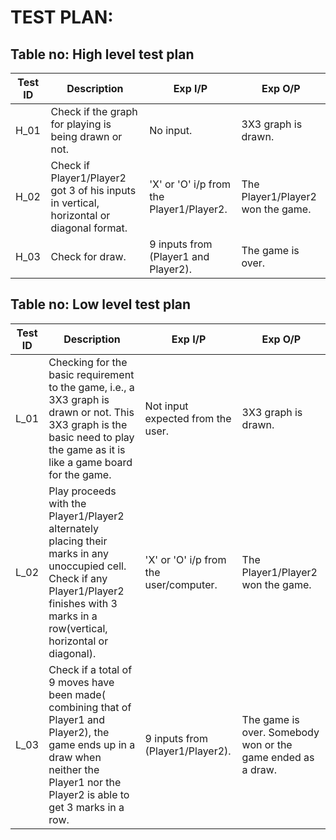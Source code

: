 # TEST PLAN:

## Table no: High level test plan

|Test ID | Description | Exp I/P | Exp O/P |
|--------|-------------|---------|---------|
|H_01    |  Check if the graph for playing is being drawn or not.           |    No input.     |      3X3 graph is drawn.   |
|H_02    |Check if Player1/Player2 got 3 of his inputs in vertical, horizontal or diagonal format.             |   'X' or 'O' i/p from the Player1/Player2.      |The Player1/Player2 won the game.|
|H_03    | Check for draw.            |   9 inputs from (Player1 and Player2).      |     The game is over.    |

## Table no: Low level test plan

|Test ID | Description | Exp I/P | Exp O/P |
|--------|-------------|---------|---------|
|L_01    | Checking for the basic requirement to the game, i.e., a 3X3 graph is drawn or not. This 3X3 graph is the basic need to play the game as it is like a game board for the game. |    Not input expected from the user. |  3X3 graph is drawn.  |
|L_02    |  Play proceeds with the Player1/Player2 alternately placing their marks in any unoccupied cell. Check if any Player1/Player2 finishes  with 3 marks in a row(vertical, horizontal or diagonal). |   'X' or 'O' i/p from the user/computer.      |   The Player1/Player2 won the game.      |
|L_03    |   Check if a total of 9 moves have been made( combining that of Player1 and Player2), the game ends up in a draw when neither the Player1 nor the Player2 is able to get 3 marks in a row.           |  9 inputs from (Player1/Player2).       |                The game is over.       Somebody won or the game ended as a draw. |


